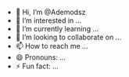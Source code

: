 - 👋 Hi, I’m @Ademodsz
- 👀 I’m interested in ...
- 🌱 I’m currently learning ...
- 💞️ I’m looking to collaborate on ...
- 📫 How to reach me ...
- 😄 Pronouns: ...
- ⚡ Fun fact: ...

<!---
Ademodsz/Ademodsz is a ✨ special ✨ repository because its `README.md` (this file) appears on your GitHub profile.
You can click the Preview link to take a look at your changes.
--->
